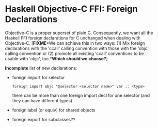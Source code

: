 # Haskell Objective-C FFI: Foreign Declarations


Objective-C is a proper superset of plain C.  Consequently, we want all the Haskell FFI foreign declarations for C unchanged when dealing with Objective-C.  \[**FIXME***We can achieve this in two ways: (1) Mix foreign declarations with the 'ccall' calling convention with those with the 'objc' calling convention or (2) promote all existing 'ccall' conventions to be usable with 'objc', too.***Which should we choose?**\]

**Incomplete** list of new declarations:

- foreign import for selector

  ```wiki
  foreign import objc "@selector <selector name>" var :: <type>
  ```

  there can be more than one foreign import decl for one selector (and they can have different types)
- foreign label (or equiv) for shared objects
- foreign export for subclasses??
